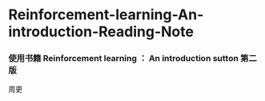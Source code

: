 # Reinforcement-learning-An-introduction-Reading-Note

### 使用书籍 Reinforcement learning ： An introduction  sutton  第二版

  周更
